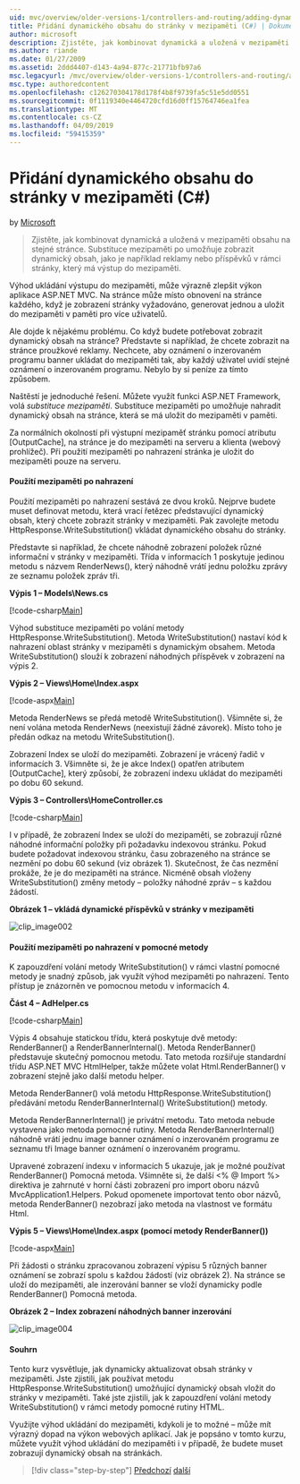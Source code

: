 ```yaml
---
uid: mvc/overview/older-versions-1/controllers-and-routing/adding-dynamic-content-to-a-cached-page-cs
title: Přidání dynamického obsahu do stránky v mezipaměti (C#) | Dokumentace Microsoftu
author: microsoft
description: Zjistěte, jak kombinovat dynamická a uložená v mezipaměti obsahu na stejné stránce. Substituce mezipaměti po umožňuje zobrazit dynamický obsah, jako je například o oznámení o inzerovaných programech banner...
ms.author: riande
ms.date: 01/27/2009
ms.assetid: 2ddd4407-d143-4a94-877c-21771bfb97a6
msc.legacyurl: /mvc/overview/older-versions-1/controllers-and-routing/adding-dynamic-content-to-a-cached-page-cs
msc.type: authoredcontent
ms.openlocfilehash: c126270304178d178f4b8f9739fa5c51e5dd0551
ms.sourcegitcommit: 0f1119340e4464720cfd16d0ff15764746ea1fea
ms.translationtype: MT
ms.contentlocale: cs-CZ
ms.lasthandoff: 04/09/2019
ms.locfileid: "59415359"
---
```

# <a name="adding-dynamic-content-to-a-cached-page-c"></a>Přidání dynamického obsahu do stránky v mezipaměti (C#)

by [Microsoft](https://github.com/microsoft)

> Zjistěte, jak kombinovat dynamická a uložená v mezipaměti obsahu na stejné stránce. Substituce mezipaměti po umožňuje zobrazit dynamický obsah, jako je například reklamy nebo příspěvků v rámci stránky, který má výstup do mezipaměti.


Výhod ukládání výstupu do mezipaměti, může výrazně zlepšit výkon aplikace ASP.NET MVC. Na stránce může místo obnovení na stránce každého, když je zobrazení stránky vyžadováno, generovat jednou a uložit do mezipaměti v paměti pro více uživatelů.

Ale dojde k nějakému problému. Co když budete potřebovat zobrazit dynamický obsah na stránce? Představte si například, že chcete zobrazit na stránce proužkové reklamy. Nechcete, aby oznámení o inzerovaném programu banner ukládat do mezipaměti tak, aby každý uživatel uvidí stejné oznámení o inzerovaném programu. Nebylo by si peníze za tímto způsobem.

Naštěstí je jednoduché řešení. Můžete využít funkci ASP.NET Framework, volá *substituce mezipaměti*. Substituce mezipaměti po umožňuje nahradit dynamický obsah na stránce, která se má uložit do mezipaměti v paměti.


Za normálních okolností při výstupní mezipaměť stránku pomocí atributu [OutputCache], na stránce je do mezipaměti na serveru a klienta (webový prohlížeč). Při použití mezipaměti po nahrazení stránka je uložit do mezipaměti pouze na serveru.


#### <a name="using-post-cache-substitution"></a>Použití mezipaměti po nahrazení

Použití mezipaměti po nahrazení sestává ze dvou kroků. Nejprve budete muset definovat metodu, která vrací řetězec představující dynamický obsah, který chcete zobrazit stránky v mezipaměti. Pak zavolejte metodu HttpResponse.WriteSubstitution() vkládat dynamického obsahu do stránky.

Představte si například, že chcete náhodně zobrazení položek různé informační v stránky v mezipaměti. Třída v informacích 1 poskytuje jedinou metodu s názvem RenderNews(), který náhodně vrátí jednu položku zprávy ze seznamu položek zpráv tři.

**Výpis 1 – Models\News.cs**

[!code-csharp[Main](adding-dynamic-content-to-a-cached-page-cs/samples/sample1.cs)]

Výhod substituce mezipaměti po volání metody HttpResponse.WriteSubstitution(). Metoda WriteSubstitution() nastaví kód k nahrazení oblast stránky v mezipaměti s dynamickým obsahem. Metoda WriteSubstitution() slouží k zobrazení náhodných příspěvek v zobrazení na výpis 2.

**Výpis 2 – Views\Home\Index.aspx**

[!code-aspx[Main](adding-dynamic-content-to-a-cached-page-cs/samples/sample2.aspx)]

Metoda RenderNews se předá metodě WriteSubstitution(). Všimněte si, že není volána metoda RenderNews (neexistují žádné závorek). Místo toho je předán odkaz na metodu WriteSubstitution().

Zobrazení Index se uloží do mezipaměti. Zobrazení je vrácený řadič v informacích 3. Všimněte si, že je akce Index() opatřen atributem [OutputCache], který způsobí, že zobrazení indexu ukládat do mezipaměti po dobu 60 sekund.

**Výpis 3 – Controllers\HomeController.cs**

[!code-csharp[Main](adding-dynamic-content-to-a-cached-page-cs/samples/sample3.cs)]

I v případě, že zobrazení Index se uloží do mezipaměti, se zobrazují různé náhodné informační položky při požadavku indexovou stránku. Pokud budete požadovat indexovou stránku, času zobrazeného na stránce se nezmění po dobu 60 sekund (viz obrázek 1). Skutečnost, že čas nezmění prokáže, že je do mezipaměti na stránce. Nicméně obsah vloženy WriteSubstitution() změny metody – položky náhodné zpráv – s každou žádostí.

**Obrázek 1 – vkládá dynamické příspěvků v stránky v mezipaměti**

![clip_image002](adding-dynamic-content-to-a-cached-page-cs/_static/image1.jpg)

#### <a name="using-post-cache-substitution-in-helper-methods"></a>Použití mezipaměti po nahrazení v pomocné metody

K zapouzdření volání metody WriteSubstitution() v rámci vlastní pomocné metody je snadný způsob, jak využít výhod mezipaměti po nahrazení. Tento přístup je znázorněn ve pomocnou metodu v informacích 4.

**Část 4 – AdHelper.cs**

[!code-csharp[Main](adding-dynamic-content-to-a-cached-page-cs/samples/sample4.cs)]

Výpis 4 obsahuje statickou třídu, která poskytuje dvě metody: RenderBanner() a RenderBannerInternal(). Metoda RenderBanner() představuje skutečný pomocnou metodu. Tato metoda rozšiřuje standardní třídu ASP.NET MVC HtmlHelper, takže můžete volat Html.RenderBanner() v zobrazení stejně jako další metodu helper.

Metoda RenderBanner() volá metodu HttpResponse.WriteSubstitution() předávání metodu RenderBannerInternal() WriteSubstitution() metody.

Metoda RenderBannerInternal() je privátní metodu. Tato metoda nebude vystavena jako metoda pomocné rutiny. Metoda RenderBannerInternal() náhodně vrátí jednu image banner oznámení o inzerovaném programu ze seznamu tři Image banner oznámení o inzerovaném programu.

Upravené zobrazení indexu v informacích 5 ukazuje, jak je možné používat RenderBanner() Pomocná metoda. Všimněte si, že další &lt;% @ Import %&gt; direktiva je zahrnuté v horní části zobrazení pro import oboru názvů MvcApplication1.Helpers. Pokud opomenete importovat tento obor názvů, metoda RenderBanner() nezobrazí jako metoda na vlastnost ve formátu Html.

**Výpis 5 – Views\Home\Index.aspx (pomocí metody RenderBanner())**

[!code-aspx[Main](adding-dynamic-content-to-a-cached-page-cs/samples/sample5.aspx)]

Při žádosti o stránku zpracovanou zobrazení výpisu 5 různých banner oznámení se zobrazí spolu s každou žádostí (viz obrázek 2). Na stránce se uloží do mezipaměti, ale inzerování banner se vloží dynamicky podle RenderBanner() Pomocná metoda.

**Obrázek 2 – Index zobrazení náhodných banner inzerování**

![clip_image004](adding-dynamic-content-to-a-cached-page-cs/_static/image2.jpg)

#### <a name="summary"></a>Souhrn

Tento kurz vysvětluje, jak dynamicky aktualizovat obsah stránky v mezipaměti. Jste zjistili, jak používat metodu HttpResponse.WriteSubstitution() umožňující dynamický obsah vložit do stránky v mezipaměti. Také jste zjistili, jak k zapouzdření volání metody WriteSubstitution() v rámci metody pomocné rutiny HTML.

Využijte výhod ukládání do mezipaměti, kdykoli je to možné – může mít výrazný dopad na výkon webových aplikací. Jak je popsáno v tomto kurzu, můžete využít výhod ukládání do mezipaměti i v případě, že budete muset zobrazují dynamický obsah na stránkách.

> [!div class="step-by-step"]
> [Předchozí](improving-performance-with-output-caching-cs.md)
> [další](creating-a-controller-cs.md)
